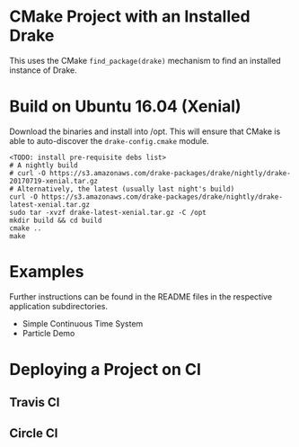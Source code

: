 # CMake Project with an Installed Drake

This uses the CMake `find_package(drake)` mechanism to find an installed instance of Drake.

# Build on Ubuntu 16.04 (Xenial)

Download the binaries and install into /opt. This will ensure that CMake is able
to auto-discover the `drake-config.cmake` module. 

```
<TODO: install pre-requisite debs list>
# A nightly build
# curl -O https://s3.amazonaws.com/drake-packages/drake/nightly/drake-20170719-xenial.tar.gz
# Alternatively, the latest (usually last night's build)
curl -O https://s3.amazonaws.com/drake-packages/drake/nightly/drake-latest-xenial.tar.gz
sudo tar -xvzf drake-latest-xenial.tar.gz -C /opt
mkdir build && cd build
cmake ..
make
```

# Examples

Further instructions can be found in the README files in the respective application subdirectories.

* Simple Continuous Time System
* Particle Demo

# Deploying a Project on CI

## Travis CI

## Circle CI
